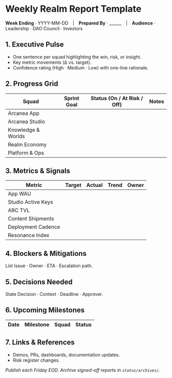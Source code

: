 ﻿# Weekly Realm Report Template
**Week Ending** · YYYY-MM-DD | **Prepared By** · ______ | **Audience** · Leadership · DAO Council · Investors

## 1. Executive Pulse
- One sentence per squad highlighting the win, risk, or insight.
- Key metric movements (Δ vs. target).
- Confidence rating (High · Medium · Low) with one-line rationale.

## 2. Progress Grid
| Squad | Sprint Goal | Status (On / At Risk / Off) | Notes |
| --- | --- | --- | --- |
| Arcanea App | | | |
| Arcanea Studio | | | |
| Knowledge & Worlds | | | |
| Realm Economy | | | |
| Platform & Ops | | | |

## 3. Metrics & Signals
| Metric | Target | Actual | Trend | Owner |
| --- | --- | --- | --- | --- |
| App WAU | | | | |
| Studio Active Keys | | | | |
| ARC TVL | | | | |
| Content Shipments | | | | |
| Deployment Cadence | | | | |
| Resonance Index | | | | |

## 4. Blockers & Mitigations
List Issue · Owner · ETA · Escalation path.

## 5. Decisions Needed
State Decision · Context · Deadline · Approver.

## 6. Upcoming Milestones
| Date | Milestone | Squad | Status |
| --- | --- | --- | --- |

## 7. Links & References
- Demos, PRs, dashboards, documentation updates.
- Risk register changes.

_Publish each Friday EOD. Archive signed-off reports in `status/archives/`._
